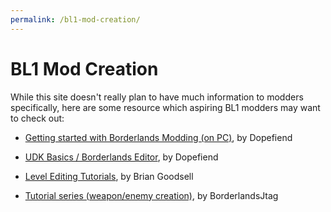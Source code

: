 ```yaml
---
permalink: /bl1-mod-creation/
---
```


# BL1 Mod Creation

While this site doesn't really plan to have much information to modders
specifically, here are some resource which aspiring BL1 modders may want
to check out:

- [Getting started with Borderlands Modding (on PC)](https://forums.gearboxsoftware.com/t/tutorial-getting-started-with-borderlands-modding-only-on-pc/69272), by Dopefiend

- [UDK Basics / Borderlands Editor](https://forums.gearboxsoftware.com/t/tutorial-basics-of-the-borderlands-editor/70495), by Dopefiend

- [Level Editing Tutorials](https://iamsparky.wordpress.com/borderlands-level-editing-tutorials/), by Brian Goodsell

- [Tutorial series (weapon/enemy creation)](https://www.youtube.com/playlist?list=PL1DF40FB1B7DB47B6), by BorderlandsJtag
